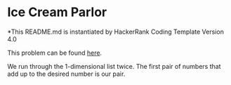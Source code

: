 # Ice Cream Parlor
*This README.md is instantiated by HackerRank Coding Template Version 4.0

This problem can be found [here](https://www.hackerrank.com/challenges/icecream-parlor/problem?utm_campaign=challenge-recommendation&utm_medium=email&utm_source=24-hour-campaign).

We run through the 1-dimensional list twice. The first pair of numbers that add up to the desired number is our pair. 